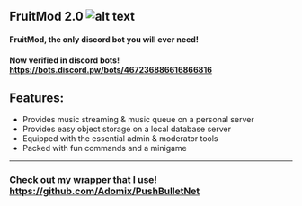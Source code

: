 ## FruitMod 2.0 ![alt text](https://discord-is-down.party/rB1qwfYa.png "FruitMod")
#### FruitMod, the only discord bot you will ever need!
#### Now verified in discord bots! https://bots.discord.pw/bots/467236886616866816

## Features:
- Provides music streaming & music queue on a personal server
- Provides easy object storage on a local database server
- Equipped with the essential admin & moderator tools
- Packed with fun commands and a minigame
***
### Check out my wrapper that I use! https://github.com/Adomix/PushBulletNet
